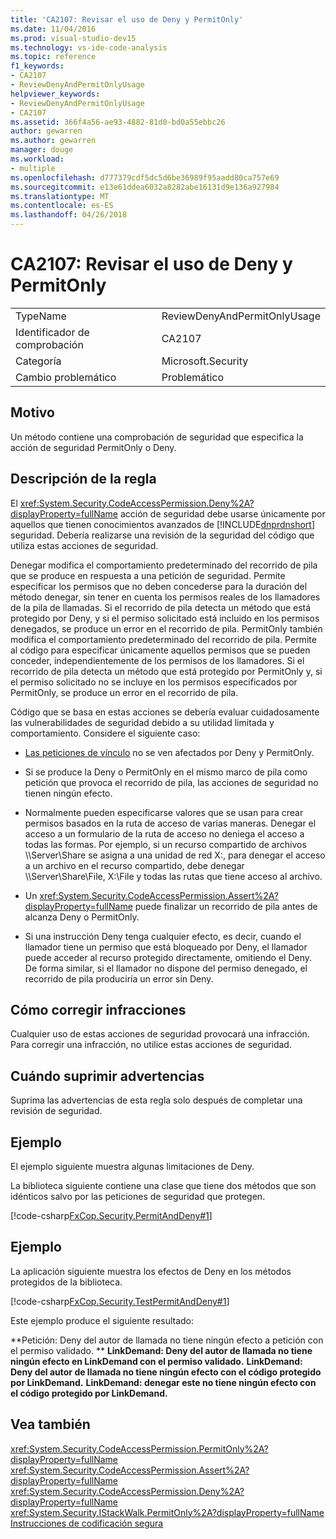 ```yaml
---
title: 'CA2107: Revisar el uso de Deny y PermitOnly'
ms.date: 11/04/2016
ms.prod: visual-studio-dev15
ms.technology: vs-ide-code-analysis
ms.topic: reference
f1_keywords:
- CA2107
- ReviewDenyAndPermitOnlyUsage
helpviewer_keywords:
- ReviewDenyAndPermitOnlyUsage
- CA2107
ms.assetid: 366f4a56-ae93-4882-81d0-bd0a55ebbc26
author: gewarren
ms.author: gewarren
manager: douge
ms.workload:
- multiple
ms.openlocfilehash: d777379cdf5dc5d6be36989f95aadd80ca757e69
ms.sourcegitcommit: e13e61ddea6032a8282abe16131d9e136a927984
ms.translationtype: MT
ms.contentlocale: es-ES
ms.lasthandoff: 04/26/2018
---
```

# <a name="ca2107-review-deny-and-permit-only-usage"></a>CA2107: Revisar el uso de Deny y PermitOnly
|||
|-|-|
|TypeName|ReviewDenyAndPermitOnlyUsage|
|Identificador de comprobación|CA2107|
|Categoría|Microsoft.Security|
|Cambio problemático|Problemático|

## <a name="cause"></a>Motivo
 Un método contiene una comprobación de seguridad que especifica la acción de seguridad PermitOnly o Deny.

## <a name="rule-description"></a>Descripción de la regla
 El <xref:System.Security.CodeAccessPermission.Deny%2A?displayProperty=fullName> acción de seguridad debe usarse únicamente por aquellos que tienen conocimientos avanzados de [!INCLUDE[dnprdnshort](../code-quality/includes/dnprdnshort_md.md)] seguridad. Debería realizarse una revisión de la seguridad del código que utiliza estas acciones de seguridad.

 Denegar modifica el comportamiento predeterminado del recorrido de pila que se produce en respuesta a una petición de seguridad. Permite especificar los permisos que no deben concederse para la duración del método denegar, sin tener en cuenta los permisos reales de los llamadores de la pila de llamadas. Si el recorrido de pila detecta un método que está protegido por Deny, y si el permiso solicitado está incluido en los permisos denegados, se produce un error en el recorrido de pila. PermitOnly también modifica el comportamiento predeterminado del recorrido de pila. Permite al código para especificar únicamente aquellos permisos que se pueden conceder, independientemente de los permisos de los llamadores. Si el recorrido de pila detecta un método que está protegido por PermitOnly y, si el permiso solicitado no se incluye en los permisos especificados por PermitOnly, se produce un error en el recorrido de pila.

 Código que se basa en estas acciones se debería evaluar cuidadosamente las vulnerabilidades de seguridad debido a su utilidad limitada y comportamiento. Considere el siguiente caso:

-   [Las peticiones de vínculo](/dotnet/framework/misc/link-demands) no se ven afectados por Deny y PermitOnly.

-   Si se produce la Deny o PermitOnly en el mismo marco de pila como petición que provoca el recorrido de pila, las acciones de seguridad no tienen ningún efecto.

-   Normalmente pueden especificarse valores que se usan para crear permisos basados en la ruta de acceso de varias maneras. Denegar el acceso a un formulario de la ruta de acceso no deniega el acceso a todas las formas. Por ejemplo, si un recurso compartido de archivos \\\Server\Share se asigna a una unidad de red X:, para denegar el acceso a un archivo en el recurso compartido, debe denegar \\\Server\Share\File, X:\File y todas las rutas que tiene acceso al archivo.

-   Un <xref:System.Security.CodeAccessPermission.Assert%2A?displayProperty=fullName> puede finalizar un recorrido de pila antes de alcanza Deny o PermitOnly.

-   Si una instrucción Deny tenga cualquier efecto, es decir, cuando el llamador tiene un permiso que está bloqueado por Deny, el llamador puede acceder al recurso protegido directamente, omitiendo el Deny. De forma similar, si el llamador no dispone del permiso denegado, el recorrido de pila produciría un error sin Deny.

## <a name="how-to-fix-violations"></a>Cómo corregir infracciones
 Cualquier uso de estas acciones de seguridad provocará una infracción. Para corregir una infracción, no utilice estas acciones de seguridad.

## <a name="when-to-suppress-warnings"></a>Cuándo suprimir advertencias
 Suprima las advertencias de esta regla solo después de completar una revisión de seguridad.

## <a name="example"></a>Ejemplo
 El ejemplo siguiente muestra algunas limitaciones de Deny.

 La biblioteca siguiente contiene una clase que tiene dos métodos que son idénticos salvo por las peticiones de seguridad que protegen.

 [!code-csharp[FxCop.Security.PermitAndDeny#1](../code-quality/codesnippet/CSharp/ca2107-review-deny-and-permit-only-usage_1.cs)]

## <a name="example"></a>Ejemplo
 La aplicación siguiente muestra los efectos de Deny en los métodos protegidos de la biblioteca.

 [!code-csharp[FxCop.Security.TestPermitAndDeny#1](../code-quality/codesnippet/CSharp/ca2107-review-deny-and-permit-only-usage_2.cs)]

 Este ejemplo produce el siguiente resultado:

 **Petición: Deny del autor de llamada no tiene ningún efecto a petición con el permiso validado. ** 
 **LinkDemand: Deny del autor de llamada no tiene ningún efecto en LinkDemand con el permiso validado.** 
 **LinkDemand: Deny del autor de llamada no tiene ningún efecto con el código protegido por LinkDemand.** 
 **LinkDemand: denegar este no tiene ningún efecto con el código protegido por LinkDemand.**
## <a name="see-also"></a>Vea también
 <xref:System.Security.CodeAccessPermission.PermitOnly%2A?displayProperty=fullName> <xref:System.Security.CodeAccessPermission.Assert%2A?displayProperty=fullName> <xref:System.Security.CodeAccessPermission.Deny%2A?displayProperty=fullName> <xref:System.Security.IStackWalk.PermitOnly%2A?displayProperty=fullName> [Instrucciones de codificación segura](/dotnet/standard/security/secure-coding-guidelines)

